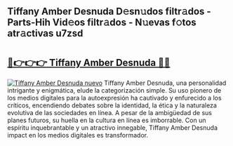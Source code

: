 ## Tiffany Amber Desnuda D𝚎sn𝚞dos filtr𝚊dos - Parts-Hih Vid𝚎os filtr𝚊dos - N𝚞evas f𝚘tos atr𝚊ctivas u7zsd

# <h2><a href="http://mb5hpw.tromn.icu/?c=Tiffany+Amber+Desnuda">🔗👉👉👉 Tiffany Amber Desnuda 🔗🔗</a></h2>

[![Tiffany Amber Desnuda nuevo](https://i.imgur.com/pEAQMta.gif)](http://mb5hpw.tromn.icu/?c=Tiffany+Amber+Desnuda)
Tiffany Amber Desnuda, una personalidad intrigante y enigmática, elude la categorización simple. Su uso pionero de los medios digitales para la autoexpresión ha cautivado y enfurecido a los críticos, encendiendo debates sobre la identidad, la ética y la naturaleza evolutiva de las sociedades en línea. A pesar de la ambigüedad de sus planes futuros, su huella en la cultura en línea es imborrable. Con un espíritu inquebrantable y un atractivo innegable, Tiffany Amber Desnuda impact en los medios digitales es transformador.
